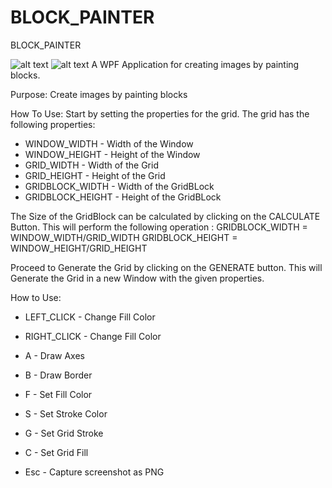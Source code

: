 # BLOCK_PAINTER
BLOCK_PAINTER

![alt text](https://github.com/KaceyTheGoat/BLOCK_PAINTER/blob/main/BLOCK_PAINTER_LETTERHEAD.png?raw=true)
![alt text](https://github.com/KaceyTheGoat/BLOCK_PAINTER/blob/main/animation.gif?raw=true)
A WPF Application for creating images by painting blocks.

Purpose:
Create images by painting blocks

How To Use:
Start by setting the properties for the grid.
The grid has the following properties:
- WINDOW_WIDTH - Width of the Window 
- WINDOW_HEIGHT - Height of the Window 
- GRID_WIDTH - Width of the Grid
- GRID_HEIGHT - Height of the Grid
- GRIDBLOCK_WIDTH - Width of the GridBLock
- GRIDBLOCK_HEIGHT - Height of the GridBLock

The Size of the GridBlock can be calculated by clicking on the CALCULATE Button.
This will perform the following operation : 
GRIDBLOCK_WIDTH = WINDOW_WIDTH/GRID_WIDTH
GRIDBLOCK_HEIGHT = WINDOW_HEIGHT/GRID_HEIGHT

Proceed to Generate the Grid by clicking on the GENERATE button.
This will Generate the Grid in a new Window with the given properties.

How to Use:
- LEFT_CLICK - Change Fill Color
- RIGHT_CLICK - Change Fill Color
- A - Draw Axes
- B - Draw Border
- F - Set Fill Color

- S - Set Stroke Color
- G - Set Grid Stroke
- C - Set Grid Fill
- Esc - Capture screenshot as PNG
